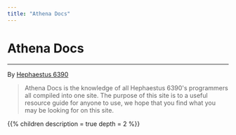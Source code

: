 ```yaml
---
title: "Athena Docs"
---
```


# Athena Docs
---
By [Hephaestus 6390](https://frc6390.ca)

> Athena Docs is the knowledge of all Hephaestus 6390's programmers all compiled into one site. The purpose of this site is to a useful resource guide for anyone to use, we hope that you find what you may be looking for on this site.

{{% children description = true depth = 2 %}}


